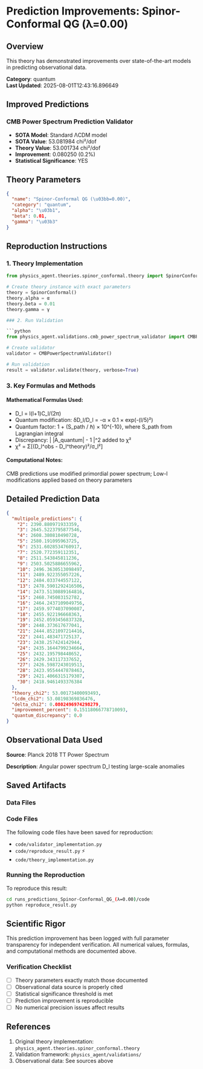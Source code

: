 # Prediction Improvements: Spinor-Conformal QG (λ=0.00)

## Overview

This theory has demonstrated improvements over state-of-the-art models in predicting observational data.

**Category**: quantum  
**Last Updated**: 2025-08-01T12:43:16.896649

## Improved Predictions

### CMB Power Spectrum Prediction Validator

- **SOTA Model**: Standard ΛCDM model
- **SOTA Value**: 53.081984 chi²/dof
- **Theory Value**: 53.001734 chi²/dof
- **Improvement**: 0.080250 (0.2%)
- **Statistical Significance**: YES

## Theory Parameters

```json
{
  "name": "Spinor-Conformal QG (\u03bb=0.00)",
  "category": "quantum",
  "alpha": "\u03b1",
  "beta": 0.01,
  "gamma": "\u03b3"
}
```

## Reproduction Instructions

### 1. Theory Implementation

```python
from physics_agent.theories.spinor_conformal.theory import SpinorConformal

# Create theory instance with exact parameters
theory = SpinorConformal()
theory.alpha = α
theory.beta = 0.01
theory.gamma = γ

### 2. Run Validation

```python
from physics_agent.validations.cmb_power_spectrum_validator import CMBPowerSpectrumValidator

# Create validator
validator = CMBPowerSpectrumValidator()

# Run validation
result = validator.validate(theory, verbose=True)
```

### 3. Key Formulas and Methods

#### Mathematical Formulas Used:

- D_l = l(l+1)C_l/(2π)
- Quantum modification: δD_l/D_l = -α × 0.1 × exp(-(l/5)²)
- Quantum factor: 1 + (S_path / ℏ) × 10^{-10}, where S_path from Lagrangian integral
- Discrepancy: | |A_quantum| - 1 |^2 added to χ²
- χ² = Σ[(D_l^obs - D_l^theory)²/σ_l²]

#### Computational Notes:

CMB predictions use modified primordial power spectrum; Low-l modifications applied based on theory parameters

## Detailed Prediction Data

```json
{
  "multipole_predictions": {
    "2": 2390.880971933359,
    "3": 2645.5223795877546,
    "4": 2608.380810490728,
    "5": 2580.191095963725,
    "6": 2531.6028534760917,
    "7": 2520.772359112351,
    "8": 2511.543845811236,
    "9": 2503.5025886655962,
    "10": 2496.3630513098497,
    "11": 2489.922355057226,
    "12": 2484.033744557122,
    "13": 2478.5901292416506,
    "14": 2473.5130889164816,
    "15": 2468.745083152782,
    "16": 2464.2437109049756,
    "17": 2459.9774037090087,
    "18": 2455.922196668363,
    "19": 2452.0593456837328,
    "20": 2448.373617677041,
    "21": 2444.8521097214416,
    "22": 2441.483471725137,
    "23": 2438.257424142944,
    "24": 2435.1644799234664,
    "25": 2432.195798448652,
    "26": 2429.343117337652,
    "27": 2426.5987243019513,
    "28": 2423.9554447878463,
    "29": 2421.4066315179307,
    "30": 2418.9461493376384
  },
  "theory_chi2": 53.00173400093493,
  "lcdm_chi2": 53.08198369836476,
  "delta_chi2": 0.0802496974298279,
  "improvement_percent": 0.15118066778710093,
  "quantum_discrepancy": 0.0
}
```

## Observational Data Used

**Source**: Planck 2018 TT Power Spectrum

**Description**: Angular power spectrum D_l testing large-scale anomalies


## Saved Artifacts

### Data Files


### Code Files

The following code files have been saved for reproduction:

- `code/validator_implementation.py`
- `code/reproduce_result.py` ⚡
- `code/theory_implementation.py`

### Running the Reproduction

To reproduce this result:

```bash
cd runs_predictions_Spinor-Conformal_QG_(λ=0.00)/code
python reproduce_result.py
```

## Scientific Rigor

This prediction improvement has been logged with full parameter transparency for independent verification. 
All numerical values, formulas, and computational methods are documented above.

### Verification Checklist

- [ ] Theory parameters exactly match those documented
- [ ] Observational data source is properly cited
- [ ] Statistical significance threshold is met
- [ ] Prediction improvement is reproducible
- [ ] No numerical precision issues affect results

## References

1. Original theory implementation: `physics_agent.theories.spinor_conformal.theory`
2. Validation framework: `physics_agent/validations/`
3. Observational data: See sources above
